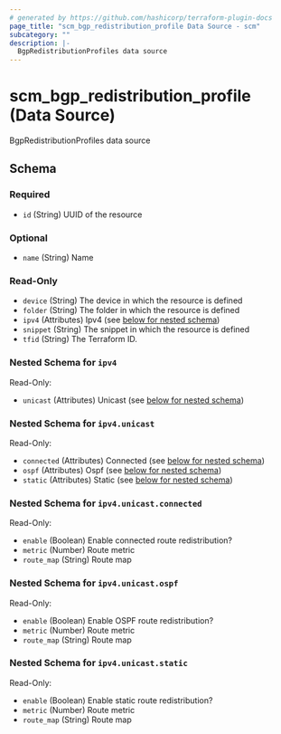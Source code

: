 ```yaml
---
# generated by https://github.com/hashicorp/terraform-plugin-docs
page_title: "scm_bgp_redistribution_profile Data Source - scm"
subcategory: ""
description: |-
  BgpRedistributionProfiles data source
---
```


# scm_bgp_redistribution_profile (Data Source)

BgpRedistributionProfiles data source



<!-- schema generated by tfplugindocs -->
## Schema

### Required

- `id` (String) UUID of the resource

### Optional

- `name` (String) Name

### Read-Only

- `device` (String) The device in which the resource is defined
- `folder` (String) The folder in which the resource is defined
- `ipv4` (Attributes) Ipv4 (see [below for nested schema](#nestedatt--ipv4))
- `snippet` (String) The snippet in which the resource is defined
- `tfid` (String) The Terraform ID.

<a id="nestedatt--ipv4"></a>
### Nested Schema for `ipv4`

Read-Only:

- `unicast` (Attributes) Unicast (see [below for nested schema](#nestedatt--ipv4--unicast))

<a id="nestedatt--ipv4--unicast"></a>
### Nested Schema for `ipv4.unicast`

Read-Only:

- `connected` (Attributes) Connected (see [below for nested schema](#nestedatt--ipv4--unicast--connected))
- `ospf` (Attributes) Ospf (see [below for nested schema](#nestedatt--ipv4--unicast--ospf))
- `static` (Attributes) Static (see [below for nested schema](#nestedatt--ipv4--unicast--static))

<a id="nestedatt--ipv4--unicast--connected"></a>
### Nested Schema for `ipv4.unicast.connected`

Read-Only:

- `enable` (Boolean) Enable connected route redistribution?
- `metric` (Number) Route metric
- `route_map` (String) Route map


<a id="nestedatt--ipv4--unicast--ospf"></a>
### Nested Schema for `ipv4.unicast.ospf`

Read-Only:

- `enable` (Boolean) Enable OSPF route redistribution?
- `metric` (Number) Route metric
- `route_map` (String) Route map


<a id="nestedatt--ipv4--unicast--static"></a>
### Nested Schema for `ipv4.unicast.static`

Read-Only:

- `enable` (Boolean) Enable static route redistribution?
- `metric` (Number) Route metric
- `route_map` (String) Route map
